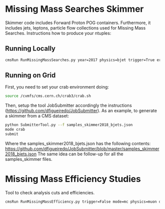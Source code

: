 # Missing Mass Searches Skimmer
Skimmer code includes Forward Proton POG containers. Furthermore, it includes jets, leptons, particle flow collections used for Missing Mass Searches.
Instructions how to produce your ntuples:

## Running Locally

```sh
cmsRun RunMissingMassSearches.py year=2017 physics=bjet trigger=True era=D mode=data
```

## Running on Grid

First, you need to set your crab environment doing:

```sh
source /cvmfs/cms.cern.ch/crab3/crab.sh
```

Then, setup the tool JobSubmitter accordingly the instructions (https://github.com/dfigueiredo/JobSubmitter). As an example, to generate a skimmer from a CMS dataset:

```sh
python SubmitterTool.py --f samples_skimmer2018_bjets.json 
mode crab
submit
```

Where the samples_skimmer2018_bjets.json has the following contents: https://github.com/dfigueiredo/JobSubmitter/blob/master/samples_skimmer2018_bjets.json
The same idea can be follow-up for all the samples_skimmer files.

# Missing Mass Efficiency Studies

Tool to check analysis cuts and efficiencies.

```sh
cmsRun RunMissingMassEfficiency.py trigger=False mode=mc physics=muon debugging=True verbosity=0 discriminator=False
```
